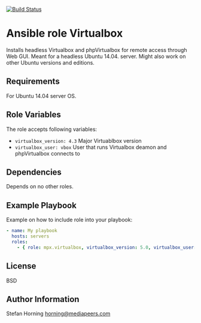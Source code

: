 [![Build Status](https://travis-ci.org/mediapeers/ansible-role-virtualbox.svg?branch=master)](https://travis-ci.org/mediapeers/ansible-role-virtualbox)

# Ansible role Virtualbox
Installs headless Virtualbox and phpVirtualbox for remote access through Web GUI. Meant for a headless Ubuntu 14.04. server.
Might also work on other Ubuntu versions and editions.

## Requirements
For Ubuntu 14.04 server OS.

## Role Variables
The role accepts following variables:
* `virtualbox_version: 4.3`  Major Virtuablbox version
* `virtualbox_user: vbox` User that runs Virtualbox deamon and phpVirtualbox connects to

## Dependencies
Depends on no other roles.

## Example Playbook
Example on how to include role into your playbook:
```yaml
- name: My playbook
  hosts: servers
  roles:
    - { role: mpx.virtualbox, virtualbox_version: 5.0, virtualbox_user: vbox }
```

## License
BSD

## Author Information
Stefan Horning <horning@mediapeers.com>
